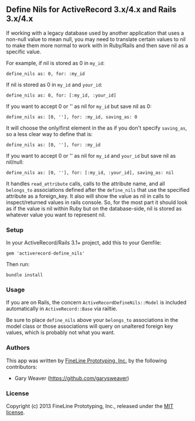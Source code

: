 ## Define Nils for ActiveRecord 3.x/4.x and Rails 3.x/4.x

If working with a legacy database used by another application that uses a non-null value to mean null, you may need to translate certain values to nil to make them more normal to work with in Ruby/Rails and then save nil as a specific value.

For example, if nil is stored as 0 in `my_id`:

    define_nils as: 0, for: :my_id

If nil is stored as 0 in `my_id` and `your_id`:

    define_nils as: 0, for: [:my_id, :your_id]

If you want to accept 0 or '' as nil for `my_id` but save nil as 0:

    define_nils as: [0, ''], for: :my_id, saving_as: 0

It will choose the only/first element in the as if you don't specify `saving_as`, so a less clear way to define that is:

    define_nils as: [0, ''], for: :my_id

If you want to accept 0 or '' as nil for `my_id` and `your_id` but save nil as nil/null:

    define_nils as: [0, ''], for: [:my_id, :your_id], saving_as: nil

It handles `read_attribute` calls, calls to the attribute name, and all `belongs_to` associations defined after the `define_nils` that use the specified attribute as a foreign_key. It also will show the value as nil in calls to inspect/returned values in rails console. So, for the most part it should look as if the value is nil within Ruby but on the database-side, nil is stored as whatever value you want to represent nil.

### Setup

In your ActiveRecord/Rails 3.1+ project, add this to your Gemfile:

    gem 'activerecord-define_nils'

Then run:

    bundle install

### Usage

If you are on Rails, the concern `ActiveRecordDefineNils::Model` is included automatically in `ActiveRecord::Base` via railtie.

Be sure to place `define_nils` above your `belongs_to` associations in the model class or those associations will query on unaltered foreign key values, which is probably not what you want.

### Authors

This app was written by [FineLine Prototyping, Inc.](http://www.finelineprototyping.com) by the following contributors:
* Gary Weaver (https://github.com/garysweaver)

### License

Copyright (c) 2013 FineLine Prototyping, Inc., released under the [MIT license][lic].

[lic]: http://github.com/FineLinePrototyping/activerecord-define_nils/blob/master/LICENSE
